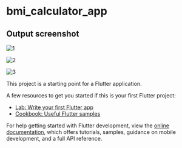 # bmi_calculator_app


## Output screenshot
![1](https://github.com/user-attachments/assets/8c542308-a888-4271-a117-e3cc971c7647)

![2](https://github.com/user-attachments/assets/dc416af6-1041-4d6a-9d4a-036d6a98738e)

![3](https://github.com/user-attachments/assets/471f4564-7daa-4874-8e9b-059d647a63e1)




This project is a starting point for a Flutter application.

A few resources to get you started if this is your first Flutter project:

- [Lab: Write your first Flutter app](https://docs.flutter.dev/get-started/codelab)
- [Cookbook: Useful Flutter samples](https://docs.flutter.dev/cookbook)

For help getting started with Flutter development, view the
[online documentation](https://docs.flutter.dev/), which offers tutorials,
samples, guidance on mobile development, and a full API reference.
